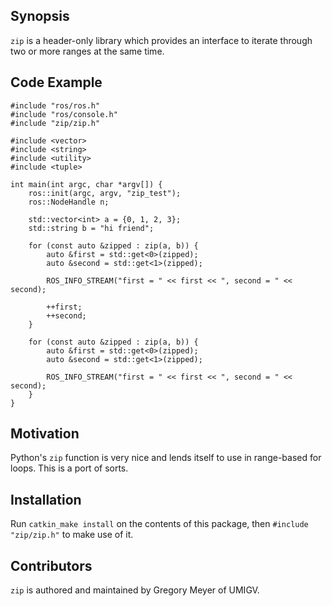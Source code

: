 ## Synopsis

`zip` is a header-only library which provides an interface to iterate through two or more ranges at the same time.

## Code Example

	#include "ros/ros.h"
	#include "ros/console.h"
	#include "zip/zip.h"

	#include <vector>
	#include <string>
	#include <utility>
	#include <tuple>

	int main(int argc, char *argv[]) {
		ros::init(argc, argv, "zip_test");
		ros::NodeHandle n;

		std::vector<int> a = {0, 1, 2, 3};
		std::string b = "hi friend";

		for (const auto &zipped : zip(a, b)) {
			auto &first = std::get<0>(zipped);
			auto &second = std::get<1>(zipped);

			ROS_INFO_STREAM("first = " << first << ", second = " << second);
			
			++first;
			++second;
		}

		for (const auto &zipped : zip(a, b)) {
			auto &first = std::get<0>(zipped);
			auto &second = std::get<1>(zipped);

			ROS_INFO_STREAM("first = " << first << ", second = " << second);
		}
	}

## Motivation

Python's `zip` function is very nice and lends itself to use in range-based for loops. This is a port of sorts.

## Installation

Run `catkin_make install` on the contents of this package, then `#include "zip/zip.h"` to make use of it.

## Contributors

`zip` is authored and maintained by Gregory Meyer of UMIGV.